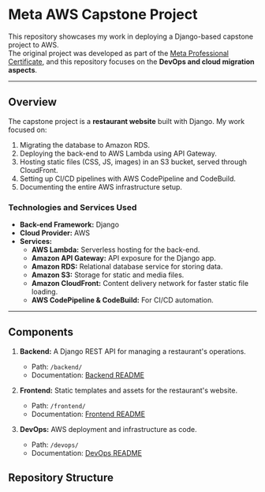 # Meta AWS Capstone Project

This repository showcases my work in deploying a Django-based capstone project to AWS.  
The original project was developed as part of the [Meta Professional Certificate](https://www.coursera.org/professional-certificates/meta-back-end-developer), 
and this repository focuses on the **DevOps and cloud migration aspects**.

---

## Overview

The capstone project is a **restaurant website** built with Django. My work focused on:
1. Migrating the database to Amazon RDS.
2. Deploying the back-end to AWS Lambda using API Gateway.
3. Hosting static files (CSS, JS, images) in an S3 bucket, served through CloudFront.
4. Setting up CI/CD pipelines with AWS CodePipeline and CodeBuild.
5. Documenting the entire AWS infrastructure setup.

### Technologies and Services Used
- **Back-end Framework:** Django
- **Cloud Provider:** AWS
- **Services:**
  - **AWS Lambda:** Serverless hosting for the back-end.
  - **Amazon API Gateway:** API exposure for the Django app.
  - **Amazon RDS:** Relational database service for storing data.
  - **Amazon S3:** Storage for static and media files.
  - **Amazon CloudFront:** Content delivery network for faster static file loading.
  - **AWS CodePipeline & CodeBuild:** For CI/CD automation.

---
## Components

1. **Backend:** A Django REST API for managing a restaurant's operations.
   - Path: `/backend/`
   - Documentation: [Backend README](./backend/README.md)

2. **Frontend:** Static templates and assets for the restaurant's website.
   - Path: `/frontend/`
   - Documentation: [Frontend README](./frontend/README.md)

3. **DevOps:** AWS deployment and infrastructure as code.
   - Path: `/devops/`
   - Documentation: [DevOps README](./devops/README.md)


## Repository Structure

